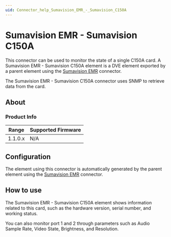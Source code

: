```yaml
---
uid: Connector_help_Sumavision_EMR_-_Sumavision_C150A
---
```


# Sumavision EMR - Sumavision C150A

This connector can be used to monitor the state of a single C150A card. A Sumavision EMR - Sumavision C150A element is a DVE element exported by a parent element using the [Sumavision EMR](xref:Connector_help_Sumavision_EMR) connector.

The Sumavision EMR - Sumavision C150A connector uses SNMP to retrieve data from the card.

## About

### Product Info

| **Range** | **Supported Firmware** |
|-----------|------------------------|
| 1.1.0.x   | N/A                    |

## Configuration

The element using this connector is automatically generated by the parent element using the [Sumavision EMR](xref:Connector_help_Sumavision_EMR) connector.

## How to use

The Sumavision EMR - Sumavision C150A element shows information related to this card, such as the hardware version, serial number, and working status.

You can also monitor port 1 and 2 through parameters such as Audio Sample Rate, Video State, Brightness, and Resolution.
